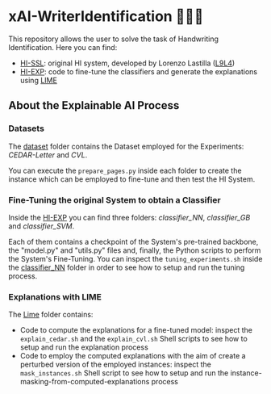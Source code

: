 # xAI-WriterIdentification 🧠🤖📄

This repository allows the user to solve the task of Handwriting Identification. Here you can find:
- [HI-SSL](https://github.com/DecioXXIV/xAI-WriterIdentification/tree/main/HI-SSL): original HI system, developed by Lorenzo Lastilla ([L9L4](https://github.com/L9L4))
- [HI-EXP](https://github.com/DecioXXIV/xAI-WriterIdentification/tree/main/HI-EXP): code to fine-tune the classifiers and generate the explanations using [LIME](https://github.com/marcotcr/lime)

## About the Explainable AI Process
### Datasets
The [dataset]() folder contains the Dataset employed for the Experiments: _CEDAR-Letter_ and _CVL_.

You can execute the `prepare_pages.py` inside each folder to create the instance which can be employed to fine-tune and then test the HI System.

### Fine-Tuning the original System to obtain a Classifier
Inside the [HI-EXP](https://github.com/DecioXXIV/xAI-WriterIdentification/tree/main/HI-EXP) you can find three folders: _classifier_NN_, _classifier_GB_ and _classifier_SVM_. 

Each of them contains a checkpoint of the System's pre-trained backbone, the "model.py" and "utils.py" files and, finally, the Python scripts to perform the System's Fine-Tuning. You can inspect the `tuning_experiments.sh` inside the [classifier_NN](https://github.com/DecioXXIV/xAI-WriterIdentification/tree/main/HI-EXP/classifier_NN) folder in order to see how to setup and run the tuning process.

### Explanations with LIME
The [Lime](https://github.com/DecioXXIV/xAI-WriterIdentification/tree/main/HI-EXP/Lime) folder contains:
* Code to compute the explanations for a fine-tuned model: inspect the `explain_cedar.sh` and the `explain_cvl.sh` Shell scripts to see how to setup and run the explanation process
* Code to employ the computed explanations with the aim of create a perturbed version of the employed instances: inspect the `mask_instances.sh` Shell script to see how to setup and run the instance-masking-from-computed-explanations process
